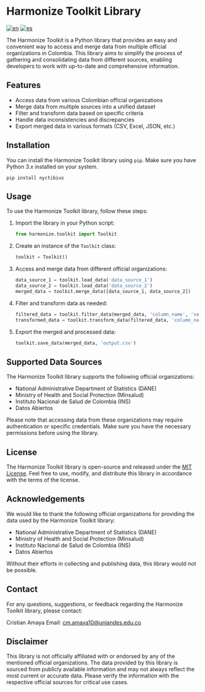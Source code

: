 # Harmonize Toolkit Library

[![en](https://img.shields.io/badge/lang-en-red.svg)](https://github.com/biomac-lab/harmonize/blob/main/README.md)
[![es](https://img.shields.io/badge/lang-es-yellow.svg)](https://github.com/biomac-lab/harmonize/blob/main/README.es.md)

The Harmonize Toolkit is a Python library that provides an easy and convenient way to access and merge data from multiple official organizations in Colombia. This library aims to simplify the process of gathering and consolidating data from different sources, enabling developers to work with up-to-date and comprehensive information.

## Features

- Access data from various Colombian official organizations
- Merge data from multiple sources into a unified dataset
- Filter and transform data based on specific criteria
- Handle data inconsistencies and discrepancies
- Export merged data in various formats (CSV, Excel, JSON, etc.)

## Installation

You can install the Harmonize Toolkit library using `pip`. Make sure you have Python 3.x installed on your system.

```shell
pip install nyctibius
```

## Usage

To use the Harmonize Toolkit library, follow these steps:

1. Import the library in your Python script:

   ```python
   from harmonize.toolkit import Toolkit
   ```

2. Create an instance of the `Toolkit` class:

   ```python
   toolkit = Toolkit()
   ```

3. Access and merge data from different official organizations:

   ```python
   data_source_1 = toolkit.load_data('data_source_1')
   data_source_2 = toolkit.load_data('data_source_2')
   merged_data = toolkit.merge_data([data_source_1, data_source_2])
   ```

4. Filter and transform data as needed:

   ```python
   filtered_data = toolkit.filter_data(merged_data, 'column_name', 'value')
   transformed_data = toolkit.transform_data(filtered_data, 'column_name', transformation_function)
   ```

5. Export the merged and processed data:

   ```python
   toolkit.save_data(merged_data, 'output.csv')
   ```

## Supported Data Sources

The Harmonize Toolkit library supports the following official organizations:

- National Administrative Department of Statistics (DANE)
- Ministry of Health and Social Protection (Minsalud)
- Instituto Nacional de Salud de Colombia (INS)
- Datos Abiertos

Please note that accessing data from these organizations may require authentication or specific credentials. Make sure you have the necessary permissions before using the library.


## License

The Harmonize Toolkit library is open-source and released under the [MIT License](https://opensource.org/licenses/MIT). Feel free to use, modify, and distribute this library in accordance with the terms of the license.

## Acknowledgements

We would like to thank the following official organizations for providing the data used by the Harmonize Toolkit library:

- National Administrative Department of Statistics (DANE)
- Ministry of Health and Social Protection (Minsalud)
- Instituto Nacional de Salud de Colombia (INS)
- Datos Abiertos

Without their efforts in collecting and publishing data, this library would not be possible.

## Contact

For any questions, suggestions, or feedback regarding the Harmonize Toolkit library, please contact:

Cristian Amaya
Email: cm.amaya10@uniandes.edu.co

## Disclaimer

This library is not officially affiliated with or endorsed by any of the mentioned official organizations. The data provided by this library is sourced from publicly available information and may not always reflect the most current or accurate data. Please verify the information with the respective official sources for critical use cases.